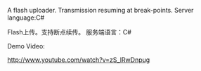 A flash uploader.
Transmission resuming at break-points.
Server language:C#

Flash上传。支持断点续传。
服务端语言：C#

Demo Video:

http://www.youtube.com/watch?v=zS_lRwDnpug
